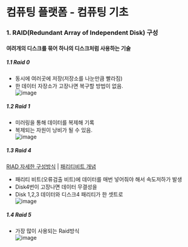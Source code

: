 # 컴퓨팅 플랫폼 - 컴퓨팅 기초

### 1. RAID(Redundant Array of Independent Disk) 구성


#### 여려개의 디스크를 묶어 하나의 디스크처럼 사용하는 기술
##### 1.1 Raid 0 
* 동시에 여러곳에 저장(저장소를 나눈만큼 빨라짐)
* 한 데이터 자장소가 고장나면 복구할 방법이 없음.   
![image](https://user-images.githubusercontent.com/50629716/113096578-61b0e300-9230-11eb-9224-0e7136fc45ae.png)

##### 1.2 Raid 1
* 미러링을 통해 데이터를 복제해 기록
* 복제되는 자원이 낭비가 될 수 있음.   
![image](https://user-images.githubusercontent.com/50629716/113096666-94f37200-9230-11eb-89de-83833e6616fe.png)

##### 1.3 Raid 4
[RIAD 자세한 구성방식](https://m.blog.naver.com/leekh8412/100175594400) | 
[패리티비트 개념](https://m.blog.naver.com/PostView.nhn?blogId=ansdbtls4067&logNo=220886661657&proxyReferer=https:%2F%2Fwww.google.com%2F)   
* 패리티 비트(오류검출 비트)에 데이터를 매번 넣어줘야 해서 속도저하가 발생
* Disk4번이 고장나면 데이터 무결성을 
* Disk 1,2,3 데이터와 디스크4 패리티가 한 셋트로   
![image](https://user-images.githubusercontent.com/50629716/113096754-c2402000-9230-11eb-84cd-b65a770272d3.png)

##### 1.4 Raid 5
* 가장 많이 사용되는 Raid방식   
![image](https://user-images.githubusercontent.com/50629716/113097073-4d211a80-9231-11eb-8ac1-ba227215cb85.png)





